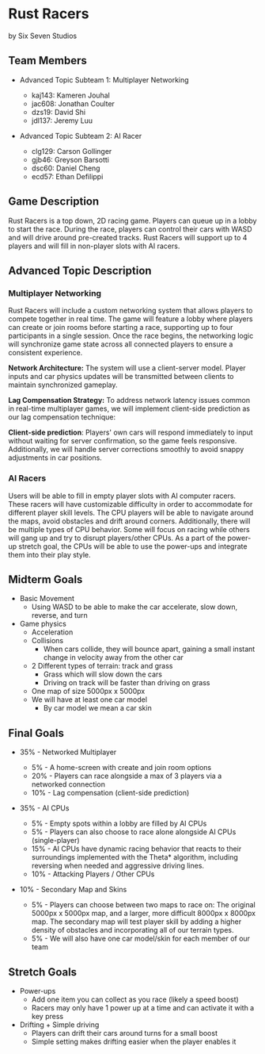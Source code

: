 # Rust Racers

by Six Seven Studios

## Team Members

* Advanced Topic Subteam 1: Multiplayer Networking
  * kaj143: Kameren Jouhal
  * jac608: Jonathan Coulter
  * dzs19: David Shi
  * jdl137: Jeremy Luu

* Advanced Topic Subteam 2: AI Racer
  * clg129: Carson Gollinger
  * gjb46: Greyson Barsotti
  * dsc60: Daniel Cheng
  * ecd57: Ethan Defilippi

## Game Description

Rust Racers is a top down, 2D racing game. Players can queue up in a lobby to start the race. During the race, players can control their cars with WASD and will drive around pre-created tracks. Rust Racers will support up to 4 players and will fill in non-player slots with AI racers.

## Advanced Topic Description

### Multiplayer Networking

Rust Racers will include a custom networking system that allows players to compete together in real time. The game will feature a lobby where players can create or join rooms before starting a race, supporting up to four participants in a single session. Once the race begins, the networking logic will synchronize game state across all connected players to ensure a consistent experience.

**Network Architecture:**
The system will use a client-server model. Player inputs and car physics updates will be transmitted between clients to maintain synchronized gameplay.

**Lag Compensation Strategy:**
To address network latency issues common in real-time multiplayer games, we will implement client-side prediction as our lag compensation technique:

**Client-side prediction**: Players' own cars will respond immediately to input without waiting for server confirmation, so the game feels responsive. Additionally, we will handle server corrections smoothly to avoid snappy adjustments in car positions.

### AI Racers

Users will be able to fill in empty player slots with AI computer racers. These racers will have customizable difficulty in order to accommodate for different player skill levels. The CPU players will be able to navigate around the maps, avoid obstacles and drift around corners. Additionally, there will be multiple types of CPU behavior. Some will focus on racing while others will gang up and try to disrupt players/other CPUs. As a part of the power-up stretch goal, the CPUs will be able to use the power-ups and integrate them into their play style.

## Midterm Goals

* Basic Movement
  * Using WASD to be able to make the car accelerate, slow down, reverse, and turn
* Game physics
  * Acceleration
  * Collisions
    * When cars collide, they will bounce apart, gaining a small instant change in velocity away from the other car
  * 2 Different types of terrain: track and grass
    * Grass which will slow down the cars
    * Driving on track will be faster than driving on grass
  * One map of size 5000px x 5000px
  * We will have at least one car model
    * By car model we mean a car skin

## Final Goals

* 35% - Networked Multiplayer
  * 5% - A home-screen with create and join room options
  * 20% - Players can race alongside a max of 3 players via a networked connection
  * 10% - Lag compensation (client-side prediction)

* 35% - AI CPUs
  * 5% - Empty spots within a lobby are filled by AI CPUs
  * 5% - Players can also choose to race alone alongside AI CPUs (single-player)
  * 15% - AI CPUs have dynamic racing behavior that reacts to their surroundings implemented with the Theta* algorithm, including reversing when needed and aggressive driving lines.
  * 10% - Attacking Players / Other CPUs

* 10% - Secondary Map and Skins
  * 5% - Players can choose between two maps to race on: The original 5000px x 5000px map, and a larger, more difficult 8000px x 8000px map. The secondary map will test player skill by adding a higher density of obstacles and incorporating all of our terrain types.
  * 5% - We will also have one car model/skin for each member of our team

## Stretch Goals

* Power-ups
  * Add one item you can collect as you race (likely a speed boost)
  * Racers may only have 1 power up at a time and can activate it with a key press
* Drifting + Simple driving
  * Players can drift their cars around turns for a small boost
  * Simple setting makes drifting easier when the player enables it
